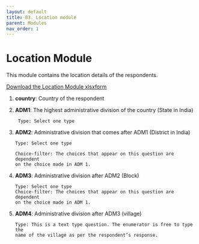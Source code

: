 ```yaml
---
layout: default
title: 03. Location module
parent: Modules
nav_order: 1
---
```


# Location Module

This module contains the location details of the respondents. 

 [Download the Location Module xlsxform](Modules/df_location.xlsx)

1. **country**: Country of the respondent
2. **ADM1**: The highest administrative division of the country (State in India)

        Type: Select one type

3.  **ADM2**: Administrative division that comes after ADM1 (District in India)

        Type: Select one type
        
        Choice-filter: The choices that appear on this question are dependent 
        on the choice made in ADM 1. 

4.  **ADM3**: Administrative division after ADM2 (Block)

        Type: Select one type
        Choice-filter: The choices that appear on this question are dependent
        on the choice made in ADM 1. 

5.  **ADM4**: Administrative division after ADM3 (village)

        Type: This is a text type question. The enumerator is free to type the
        name of the village as per the respondent’s response. 
